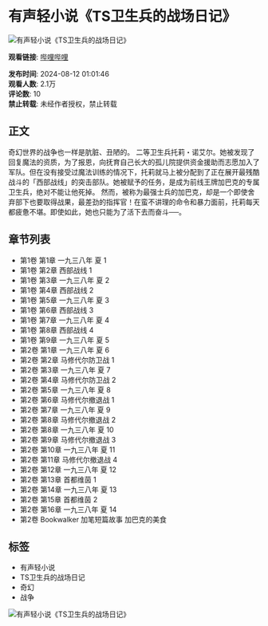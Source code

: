 # 有声轻小说《TS卫生兵的战场日记》

![有声轻小说《TS卫生兵的战场日记》](//i2.hdslb.com/bfs/archive/d5e8b627dbda5d26b1c5da6a06cc89cf957ae3ec.jpg@100w_100h_1c.webp)

**观看链接**: [哔哩哔哩](//www.bilibili.com)

**发布时间**: 2024-08-12 01:01:46  
**观看人数**: 2.1万  
**评论数**: 10  
**禁止转载**: 未经作者授权，禁止转载  

## 正文

奇幻世界的战争也一样是肮脏、丑陋的。 二等卫生兵托莉・诺艾尔。她被发现了回复魔法的资质，为了报恩，向抚育自己长大的孤儿院提供资金援助而志愿加入了军队。但在没有接受过魔法训练的情况下，托莉就马上被分配到了正在展开最残酷战斗的「西部战线」的突击部队。她被赋予的任务，是成为前线王牌加巴克的专属卫生兵，绝对不能让他死掉。 然而，被称为最强士兵的加巴克，却是一个即使舍弃部下也要取得战果，最差劲的指挥官！在蛮不讲理的命令和暴力面前，托莉每天都疲惫不堪。即使如此，她也只能为了活下去而奋斗──。

## 章节列表

- 第1卷 第1章 一九三八年 夏 1
- 第1卷 第2章 西部战线 1
- 第1卷 第3章 一九三八年 夏 2
- 第1卷 第4章 西部战线 2
- 第1卷 第5章 一九三八年 夏 3
- 第1卷 第6章 西部战线 3
- 第1卷 第7章 一九三八年 夏 4
- 第1卷 第8章 西部战线 4
- 第1卷 第9章 一九三八年 夏 5
- 第2卷 第1章 一九三八年 夏 6
- 第2卷 第2章 马修代尔防卫战 1
- 第2卷 第3章 一九三八年 夏 7
- 第2卷 第4章 马修代尔防卫战 2
- 第2卷 第5章 一九三八年 夏 8
- 第2卷 第6章 马修代尔撤退战 1
- 第2卷 第7章 一九三八年 夏 9
- 第2卷 第8章 马修代尔撤退战 2
- 第2卷 第8章 一九三八年 夏 10
- 第2卷 第9章 马修代尔撤退战 3
- 第2卷 第10章 一九三八年 夏 11
- 第2卷 第11章 马修代尔撤退战 4
- 第2卷 第12章 一九三八年 夏 12
- 第2卷 第13章 首都维茵 1
- 第2卷 第14章 一九三八年 夏 13
- 第2卷 第15章 首都维茵 2
- 第2卷 第16章 一九三八年 夏 14
- 第2卷 Bookwalker 加笔短篇故事 加巴克的美食

## 标签

- 有声轻小说
- TS卫生兵的战场日记
- 奇幻
- 战争

![有声轻小说《TS卫生兵的战场日记》](//i1.hdslb.com/bfs/face/5bdc7d419d697b8954020bdebcd36de672239d95.jpg@96w.webp)